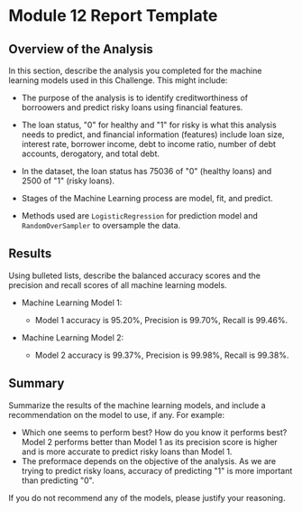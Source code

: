 # Module 12 Report Template

## Overview of the Analysis

In this section, describe the analysis you completed for the machine learning models used in this Challenge. This might include:

* The purpose of the analysis is to identify creditworthiness of borroowers and predict risky loans using financial features.

* The loan status, "0" for healthy and "1" for risky is what this analysis needs to predict, and financial information (features) include loan size, interest rate, borrower income, debt to income ratio, number of debt accounts, derogatory, and total debt.

* In the dataset, the loan status has 75036 of "0" (healthy loans) and 2500 of "1" (risky loans).

* Stages of the Machine Learning process are model, fit, and predict.

* Methods used are `LogisticRegression` for prediction model and `RandomOverSampler` to oversample the data. 

## Results

Using bulleted lists, describe the balanced accuracy scores and the precision and recall scores of all machine learning models.

* Machine Learning Model 1:
  * Model 1 accuracy is 95.20%, Precision is 99.70%, Recall is 99.46%.

* Machine Learning Model 2:
  * Model 2 accuracy is 99.37%, Precision is 99.98%, Recall is 99.38%.

## Summary

Summarize the results of the machine learning models, and include a recommendation on the model to use, if any. For example:
* Which one seems to perform best? How do you know it performs best? Model 2 performs better than Model 1 as its precision score is higher and is more accurate to predict risky loans than Model 1. 
* The preformace depends on the objective of the analysis. As we are trying to predict risky loans, accuracy of predicting "1" is more important than predicting "0".

If you do not recommend any of the models, please justify your reasoning.
